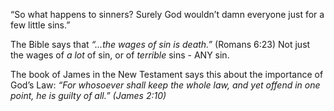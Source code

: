 &ldquo;So what happens to sinners? Surely God wouldn&rsquo;t damn everyone just for a few little sins.&rdquo;

The Bible says that *&ldquo;...the wages of sin is death.&rdquo;* (Romans 6:23) Not just the wages of *a lot* of sin, or of *terrible* sins - ANY sin.

The book of James in the New Testament says this about the importance of God&rsquo;s Law: *&ldquo;For whosoever shall keep the whole law, and yet offend in one point, he is guilty of all.&rdquo; (James 2:10)*
